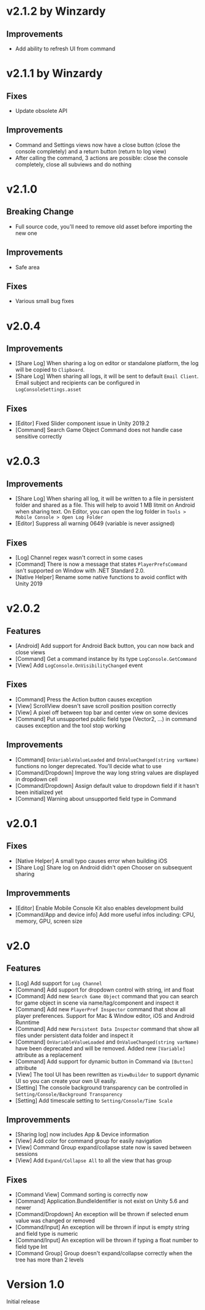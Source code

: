 # v2.1.2 by Winzardy
## Improvements
- Add ability to refresh UI from command

# v2.1.1 by Winzardy
## Fixes
- Update obsolete API

## Improvements
- Command and Settings views now have a close button (close the console completely) and a return button (return to log view)
- After calling the command, 3 actions are possible: close the console completely, close all subviews and do nothing

# v2.1.0
## Breaking Change
- Full source code, you'll need to remove old asset before importing the new one

## Improvements
- Safe area

## Fixes
- Various small bug fixes


# v2.0.4
## Improvements
- [Share Log] When sharing a log on editor or standalone platform, the log will be copied to `Clipboard`. 
- [Share Log] When sharing all logs, it will be sent to default `Email Client`. Email subject and recipients can be configured in `LogConsoleSettings.asset`

## Fixes
- [Editor] Fixed Slider component issue in Unity 2019.2
- [Command] Search Game Object Command does not handle case sensitive correctly


# v2.0.3
## Improvements
- [Share Log] When sharing all log, it will be written to a file in persistent folder and shared as a file. This will help to avoid 1 MB litmit on Android when sharing text. On Editor, you can open the log folder in `Tools > Mobile Console > Open Log Folder` 
- [Editor] Suppress all warning 0649 (variable is never assigned)

## Fixes
- [Log] Channel regex wasn't correct in some cases
- [Command] There is now a message that states `PlayerPrefsCommand` isn't supported on Window with .NET Standard 2.0.
- [Native Helper] Rename some native functions to avoid conflict with Unity 2019


# v2.0.2
## Features
- [Android] Add support for Android Back button, you can now back and close views
- [Command] Get a command instance by its type `LogConsole.GetCommand`
- [View] Add `LogConsole.OnVisibilityChanged` event

## Fixes
- [Command] Press the Action button causes exception
- [View] ScrollView doesn't save scroll position position correctly
- [View] A pixel off between top bar and center view on some devices
- [Command] Put unsupported public field type (Vector2, ...) in command causes exception and the tool stop working

## Improvements
- [Command] `OnVariableValueLoaded` and `OnValueChanged(string varName)` functions no longer deprecated. You'll decide what to use
- [Command/Dropdown] Improve the way long string values are displayed in dropdown cell
- [Command/Dropdown] Assign default value to dropdown field if it hasn't been initialized yet
- [Command] Warning about unsupported field type in Command


# v2.0.1
## Fixes
- [Native Helper] A small typo causes error when building iOS
- [Share Log] Share log on Android didn't open Chooser on subsequent sharing

## Improvemments
- [Editor] Enable Mobile Console Kit also enables development build
- [Command/App and device info] Add more useful infos including: CPU, memory, GPU, screen size


# v2.0
## Features
- [Log] Add support for `Log Channel`
- [Command] Add support for dropdown control with string, int and float
- [Command] Add new `Search Game Object` command that you can search for game object in scene via name/tag/component and inspect it
- [Command] Add new `PlayerPref Inspector` command that show all player preferences. Support for Mac & Window editor, iOS and Android Runntime
- [Command] Add new `Persistent Data Inspector` command that show all files under persistent data folder and inspect it
- [Command] `OnVariableValueLoaded` and `OnValueChanged(string varName)` have been deprecated and will be removed. Added new `[Variable]` attribute as a replacement
- [Command] Add support for dynamic button in Command via `[Button]` attribute
- [View] The tool UI has been rewritten as `ViewBuilder` to support dynamic UI so you can create your own UI easily.
- [Setting] The console background transparency can be controlled in `Setting/Console/Background Transparency`
- [Setting] Add timescale setting to `Setting/Console/Time Scale`

## Improvemments
- [Sharing log] now includes App & Device information
- [View] Add color for command group for easily navigation
- [View] Command Group expand/collapse state now is saved between sessions
- [View] Add `Expand/Collapse All` to all the view that has group

## Fixes
- [Command View] Command sorting is correctly now
- [Command] Application.BundleIdentifier is not exist on Unity 5.6 and newer
- [Command/Dropdown] An exception will be thrown if selected enum value was changed or removed
- [Command/Input] An exception will be thrown if input is empty string and field type is numeric
- [Command/Input] An exception will be thrown if typing a float number to field type Int
- [Command Group] Group doesn't expand/collapse correctly when the tree has more than 2 levels


# Version 1.0
Initial release
